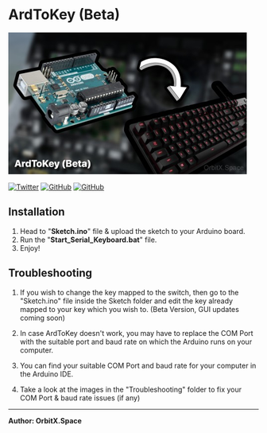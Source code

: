 # ArdToKey (Beta)

![ArdToKey(Beta)](./images/ArdToKey_Banner.jpg)

<a href='https://twitter.com/OrbitX_Space?t=jEPMn_Dx5wny0qKDew298Q&s=08' target="_blank"><img alt='Twitter' src='https://img.shields.io/badge/OrbitX.Space-100000?style=flat&logo=Twitter&logoColor=white&labelColor=08a4f6&color=2f3136'/></a>
<a href='' target="_blank"><img alt='GitHub' src='https://img.shields.io/badge/GitHub-Passing-100000?style=flat&logo=GitHub&logoColor=white&labelColor=2b3838&color=2aae48'/></a>
<a href='' target="_blank"><img alt='GitHub' src='https://img.shields.io/badge/License-GNU-100000?style=flat&logo=GitHub&logoColor=white&labelColor=2b3838&color=c7ba00'/></a>

## Installation

1. Head to "**Sketch.ino**" file & upload the sketch to your Arduino board.
2. Run the "**Start_Serial_Keyboard.bat**" file.
3. Enjoy!

## Troubleshooting

1. If you wish to change the key mapped to the switch, then go to the "Sketch.ino" file inside the Sketch folder and edit the key already mapped to your key which you wish to. (Beta Version, GUI updates coming soon)

2. In case ArdToKey doesn't work, you may have to replace the COM Port with the suitable port and baud rate on which the Arduino runs on your computer.

3. You can find your suitable COM Port and baud rate for your computer in the Arduino IDE.	

4. Take a look at the images in the "Troubleshooting" folder to fix your COM Port & baud rate issues (if any)

***
**Author: OrbitX.Space**
